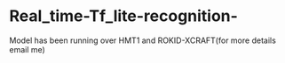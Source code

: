 # Real_time-Tf_lite-recognition-
Model has been running over HMT1 and ROKID-XCRAFT(for more details email me)
